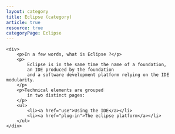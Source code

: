 ```yaml
---
layout: category
title: Eclipse (category)
article: true
resource: true
categoryPage: Eclipse
---
```

	<div>
		<p>In a few words, what is Eclipse ?</p>
		<p>
			Eclipse is in the same time the name of a foundation, 
			an IDE produced by the foundation 
			and a software development platform relying on the IDE modularity. 
		</p>
		<p>Technical elements are grouped 
			in two distinct pages: 
		</p>
		<ul>
			<li><a href="use">Using the IDE</a></li>
			<li><a href="plug-in">The eclipse platform</a></li>
		</ul>
	</div>